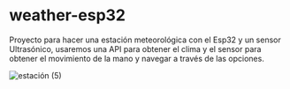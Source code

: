 # weather-esp32

Proyecto para hacer una estación meteorológica con el Esp32 y un sensor Ultrasónico, usaremos una API para obtener el clima y el sensor para obtener el movimiento de la mano y navegar a través de las opciones.


![estación (5)](https://github.com/electrodeuna/weather-esp32/assets/85527788/30c0c1f2-7f1b-45bd-9cf4-46b2d6c357f1)

